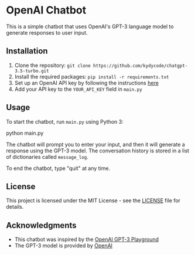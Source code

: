 # OpenAI Chatbot

This is a simple chatbot that uses OpenAI's GPT-3 language model to generate responses to user input.

## Installation

1. Clone the repository: `git clone https://github.com/kydycode/chatgpt-3.5-turbo.git`
2. Install the required packages: `pip install -r requirements.txt`
3. Set up an OpenAI API key by following the instructions [here](https://beta.openai.com/docs/developer-quickstart/your-api-keys)
4. Add your API key to the `YOUR_API_KEY` field in `main.py`

## Usage

To start the chatbot, run `main.py` using Python 3:

python main.py


The chatbot will prompt you to enter your input, and then it will generate a response using the GPT-3 model. The conversation history is stored in a list of dictionaries called `message_log`.

To end the chatbot, type "quit" at any time.

## License

This project is licensed under the MIT License - see the [LICENSE](LICENSE) file for details.

## Acknowledgments

* This chatbot was inspired by the [OpenAI GPT-3 Playground](https://beta.openai.com/playground/)
* The GPT-3 model is provided by [OpenAI](https://openai.com/)
